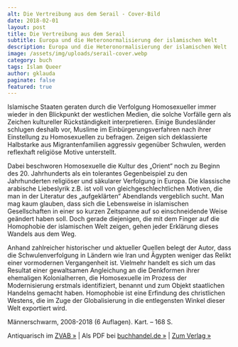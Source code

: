 ```yaml
---
alt: Die Vertreibung aus dem Serail - Cover-Bild
date: 2018-02-01
layout: post
title: Die Vertreibung aus dem Serail
subtitle: Europa und die Heteronormalisierung der islamischen Welt
description: Europa und die Heteronormalisierung der islamischen Welt
image: /assets/img/uploads/serail-cover.webp
category: buch
tags: Islam Queer
author: gklauda
paginate: false
featured: true
---
```

Islamische Staaten geraten durch die Verfolgung Homosexueller immer wieder in den Blickpunkt der westlichen Medien, die solche Vorfälle gern als Zeichen kultureller Rückständigkeit interpretieren. Einige Bundesländer schlugen deshalb vor, Muslime im Einbürgerungsverfahren nach ihrer Einstellung zu Homosexuellen zu befragen. Zeigen sich deklassierte Halbstarke aus Migrantenfamilien aggressiv gegenüber Schwulen, werden reflexhaft religiöse Motive unterstellt.

Dabei beschworen Homosexuelle die Kultur des „Orient“ noch zu Beginn des 20. Jahrhunderts als ein tolerantes Gegenbeispiel zu den Jahrhunderten religiöser und säkularer Verfolgung in Europa. Die klassische arabische Liebeslyrik z.B. ist voll von gleichgeschlechtlichen Motiven, die man in der Literatur des „aufgeklärten“ Abendlands vergeblich sucht. Man mag kaum glauben, dass sich die Lebensweise in islamischen Gesellschaften in einer so kurzen Zeitspanne auf so einschneidende Weise geändert haben soll. Doch gerade diejenigen, die mit dem Finger auf die Homophobie der islamischen Welt zeigen, gehen jeder Erklärung dieses Wandels aus dem Weg.

Anhand zahlreicher historischer und aktueller Quellen belegt der Autor, dass die Schwulenverfolgung in Ländern wie Iran und Ägypten weniger das Relikt einer vormodernen Vergangenheit ist. Vielmehr handelt es sich um das Resultat einer gewaltsamen Angleichung an die Denkformen ihrer ehemaligen Kolonialherren, die Homosexuelle im Prozess der Modernisierung erstmals identifiziert, benannt und zum Objekt staatlichen Handelns gemacht haben. Homophobie ist eine Erfindung des christlichen Westens, die im Zuge der Globalisierung in die entlegensten Winkel dieser Welt exportiert wird.

Män­ner­schwarm, 2008-2018 (6 Auflagen). Kart. – 168 S.

Antiquarisch im [ZVAB »](https://www.zvab.com/servlet/BookDetailsPL?bi=31140014472) | Als PDF bei [buchhandel.de »](https://www.buchhandel.de/buch/Die-Vertreibung-aus-dem-Serail-9783863000295) |  [Zum Verlag »](https://www.maennerschwarm.de/buch/die-vertreibung-aus-dem-serail/)